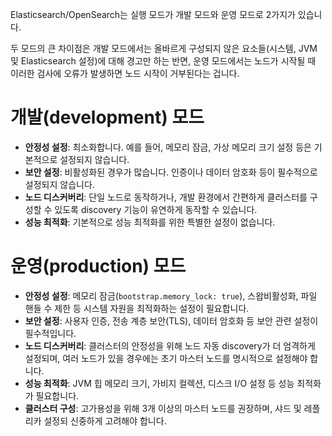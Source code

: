Elasticsearch/OpenSearch는 실행 모드가 개발 모드와 운영 모드로 2가지가 있습니다.

두 모드의 큰 차이점은 개발 모드에서는 올바르게 구성되지 않은 요소들(시스템, JVM 및 Elasticsearch 설정)에 대해 경고만 하는 반면, 운영 모드에서는 노드가 시작될 때 이러한 검사에 오류가 발생하면 노드 시작이 거부된다는 겁니다.

# 개발(development) 모드

- **안정성 설정**: 최소화합니다. 예를 들어, 메모리 잠금, 가상 메모리 크기 설정 등은 기본적으로 설정되지 않습니다.
- **보안 설정**: 비활성화된 경우가 많습니다. 인증이나 데이터 암호화 등이 필수적으로 설정되지 않습니다.
- **노드 디스커버리**: 단일 노드로 동작하거나, 개발 환경에서 간편하게 클러스터를 구성할 수 있도록 discovery 기능이 유연하게 동작할 수 있습니다.
- **성능 최적화**: 기본적으로 성능 최적화를 위한 특별한 설정이 없습니다.

# 운영(production) 모드

- **안정성 설정**: 메모리 잠금(`bootstrap.memory_lock: true`), 스왑비활성화, 파일 핸들 수 제한 등 시스템 자원을 최적화하는 설정이 필요합니다.
- **보안 설정**: 사용자 인증, 전송 계층 보안(TLS), 데이터 암호화 등 보안 관련 설정이 필수적입니다.
- **노드 디스커버리**: 클러스터의 안정성을 위해 노드 자동 discovery가 더 엄격하게 설정되며, 여러 노드가 있을 경우에는 초기 마스터 노드를 명시적으로 설정해야 합니다.
- **성능 최적화**: JVM 힙 메모리 크기, 가비지 컬렉션, 디스크 I/O 설정 등 성능 최적화가 필요합니다.
- **클러스터 구성**: 고가용성을 위해 3개 이상의 마스터 노드를 권장하며, 샤드 및 레플리카 설정되 신중하게 고려해야 합니다.
